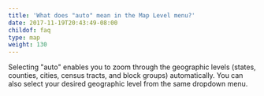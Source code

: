 ```yaml
---
title: 'What does "auto" mean in the Map Level menu?'
date: 2017-11-19T20:43:49-08:00
childof: faq
type: map
weight: 130
---
```

Selecting "auto" enables you to zoom through the geographic levels (states, counties, cities, census tracts, and block groups) automatically. You can also select your desired geographic level from the same dropdown menu.